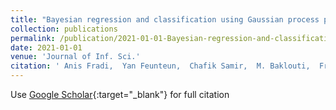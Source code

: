 ```yaml
---
title: "Bayesian regression and classification using Gaussian process priors indexed by probability density functions"
collection: publications
permalink: /publication/2021-01-01-Bayesian-regression-and-classification-using-Gaussian-process-priors-indexed-by-probability-density-functions
date: 2021-01-01
venue: 'Journal of Inf. Sci.'
citation: ' Anis Fradi,  Yan Feunteun,  Chafik Samir,  M. Baklouti,  Fran{\c{c}}ois Bachoc,  Jean{-}Michel Loubes, &quot;Bayesian regression and classification using Gaussian process priors indexed by probability density functions.&quot; Journal of Inf. Sci., 2021.'
---
```

Use [Google Scholar](https://scholar.google.com/scholar?q=Bayesian+regression+and+classification+using+Gaussian+process+priors+indexed+by+probability+density+functions){:target="_blank"} for full citation